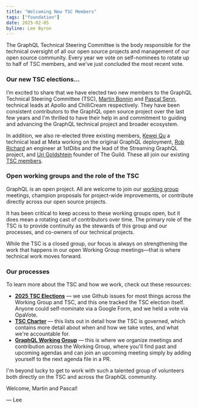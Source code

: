 ```yaml
---
title: "Welcoming New TSC Members"
tags: ["foundation"]
date: 2025-02-05
byline: Lee Byron
---
```


The GraphQL Technical Steering Committee is the body responsible for the technical oversight of all our open source projects and management of our open source community. Every year we vote on self-nominees to rotate up to half of TSC members, and we've just concluded the most recent vote.

### Our new TSC elections...

I’m excited to share that we have elected two new members to the GraphQL Technical Steering Committee (TSC), [Martin Bonnin](https://github.com/martinbonnin) and [Pascal Senn](https://github.com/PascalSenn), technical leads at Apollo and ChilliCream respectively. They have been consistent contributors to the GraphQL open source project over the last few years and I'm thrilled to have their help in and commitment to guiding and advancing the GraphQL technical project and broader ecosystem.

In addition, we also re-elected three existing members, [Kewei Qu](https://github.com/Keweiqu) a technical lead at Meta working on the original GraphQL deployment, [Rob Richard](https://github.com/robrichard) an engineer at 1stDibs and the lead of the Streaming GraphQL project, and [Uri Goldshtein](https://github.com/urigo) founder of The Guild. These all join our existing [TSC members](https://github.com/orgs/graphql/teams/tsc/members).

### Open working groups and the role of the TSC

GraphQL is an open project. All are welcome to join our [working group](https://github.com/graphql/graphql-wg/) meetings, champion proposals for project-wide improvements, or contribute directly across our open source projects.

It has been critical to keep access to these working groups open, but it does mean a rotating cast of contributors over time. The primary role of the TSC is to provide continuity as the stewards of this group and our processes, and co-owners of our technical projects.

While the TSC is a closed group, our focus is always on strengthening the work that happens in our open Working Group meetings—that is where technical work moves forward.

### Our processes

To learn more about the TSC and how we work, check out these resources:

- **[2025 TSC Elections](https://github.com/graphql/graphql-wg/issues/1612)** — we use Github issues for most things across the Working Group and TSC, and this one tracked the TSC election itself. Anyone could self-nominate via a Google Form, and we held a vote via OpaVote.
- **[TSC Charter](https://github.com/graphql/graphql-wg/blob/main/GraphQL-TSC.md)** — this lists out in detail how the TSC is governed, which contains more detail about when and how we take votes, and what we're accountable for.
- **[GraphQL Working Group](https://github.com/graphql/graphql-wg/)** — this is where we organize meetings and contribution across the Working Group, where you'll find past and upcoming agendas and can join an upcoming meeting simply by adding yourself to the next agenda file in a PR.

I'm beyond lucky to get to work with such a talented group of volunteers both directly on the TSC and across the GraphQL community.

Welcome, Martin and Pascal!

— Lee
